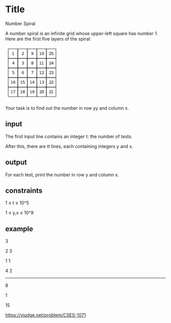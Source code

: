 # Title
Number Spiral

A number spiral is an infinite grid whose upper-left square has number 1. Here are the first five layers of the spiral: 

![Alt text](image.png)

Your task is to find out the number in row yy and column x.

## input
The first input line contains an integer t: the number of tests.

After this, there are tt lines, each containing integers y and x.

## output
For each test, print the number in row y and column x.

## constraints
1 ≤ t ≤ 10^5

1 ≤ y,x ≤ 10^9

## example

3

2 3

1 1

4 2
____________

8

1

15



https://vjudge.net/problem/CSES-1071

